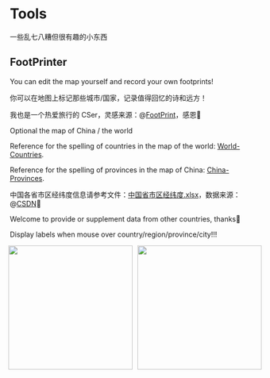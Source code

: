 # Tools
一些乱七八糟但很有趣的小东西

FootPrinter
---
You can edit the map yourself and record your own footprints!

你可以在地图上标记那些城市/国家，记录值得回忆的诗和远方！

我也是一个热爱旅行的 CSer，灵感来源：@[FootPrint](https://github.com/muyuuuu/FootPrint)，感恩🙏

Optional the map of China / the world

Reference for the spelling of countries in the map of the world: [World-Countries](https://github.com/ALIENHHY/FootPrinter/blob/main/World-Countries.txt).

Reference for the spelling of provinces in the map of China: [China-Provinces](https://github.com/ALIENHHY/FootPrinter/blob/main/China-Provinces.txt).

中国各省市区经纬度信息请参考文件：[中国省市区经纬度.xlsx](https://github.com/ALIENHHY/FootPrinter/blob/main/%E4%B8%AD%E5%9B%BD%E7%9C%81%E5%B8%82%E5%8C%BA%E7%BB%8F%E7%BA%AC%E5%BA%A6.xlsx)，数据来源：@[CSDN](https://blog.csdn.net/weixin_42060598/article/details/129876634)🤩

Welcome to provide or supplement data from other countries, thanks🥰

Display labels when mouse over country/region/province/city!!!

<figure style="text-align: center;">
  <div style="display: flex; justify-content: center; align-items: center;">
    <img src="https://github.com/user-attachments/assets/95c0322f-ac52-47d7-9795-965777f4c259" style="height: 250px; width: auto; margin-right: 10px;">
    <img src="https://github.com/user-attachments/assets/858ab340-add9-427f-82eb-42b751f6f2e8" style="height: 250px; width: auto;">
  </div>
</figure>

